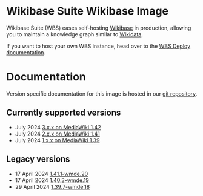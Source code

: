 # Wikibase Suite Wikibase Image

Wikibase Suite (WBS) eases self-hosting [Wikibase](https://wikiba.se) in production, allowing you to maintain a knowledge graph similar to [Wikidata](https://www.wikidata.org/wiki/Wikidata:Main_Page).

If you want to host your own WBS instance, head over to the [WBS Deploy documentation](https://github.com/wmde/wikibase-release-pipeline/blob/main/deploy/README.md).

# Documentation

Version specific documentation for this image is hosted in our [git repository](https://github.com/wmde/wikibase-release-pipeline/).

## Currently supported versions

- July 2024 [3.x.x on MediaWiki 1.42](https://github.com/wmde/wikibase-release-pipeline/blob/deploy-3/build/Wikibase/README.md)
- July 2024 [2.x.x on MediaWiki 1.41](https://github.com/wmde/wikibase-release-pipeline/blob/deploy-2/build/Wikibase/README.md)
- July 2024 [1.x.x on MediaWiki 1.39](https://github.com/wmde/wikibase-release-pipeline/blob/deploy-1/build/Wikibase/README.md)

## Legacy versions

- 17 April 2024 [1.41.1-wmde.20](https://github.com/wmde/wikibase-release-pipeline/blob/wmde.20/build/Wikibase/README.md)
- 17 April 2024 [1.40.3-wmde.19](https://github.com/wmde/wikibase-release-pipeline/blob/wmde.19/build/Wikibase/README.md)
- 29 April 2024 [1.39.7-wmde.18](https://github.com/wmde/wikibase-release-pipeline/blob/wmde.18/build/Wikibase/README.md)

